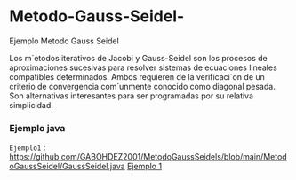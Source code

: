 # Metodo-Gauss-Seidel-
Ejemplo Metodo Gauss Seidel
<p>
Los m´etodos iterativos de Jacobi y Gauss-Seidel son los procesos de aproximaciones sucesivas
para resolver sistemas de ecuaciones lineales compatibles determinados. Ambos requieren de la
verificaci´on de un criterio de convergencia com´unmente conocido como diagonal pesada. Son
alternativas interesantes para ser programadas por su relativa simplicidad.

</p>

### Ejemplo java

`Ejemplo1` : <https://github.com/GABOHDEZ2001/MetodoGaussSeidels/blob/main/MetodoGaussSeidel/GaussSeidel.java>
[Ejemplo 1](https://github.com/GABOHDEZ2001/MetodoGaussSeidels/blob/main/MetodoGaussSeidel/GaussSeidel.java)
